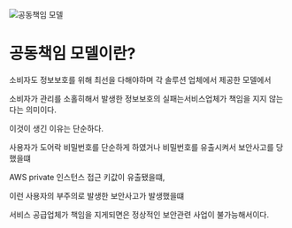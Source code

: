 ![공동책임 모델](https://www.cisecurity.org/-/media/project/cisecurity/cisecurity/data/media/img/uploads/2020/06/cis-hardened-images-shared-responsibility-model-2020-0608-1536x663.png)
# 공동책임 모델이란?

소비자도 정보보호를 위해 최선을 다해야하며 각 솔루션 업체에서 제공한 모델에서 

소비자가 관리를 소홀히해서 발생한 정보보호의 실패는서비스업체가 책임을 지지 않는다는 의미이다. 

이것이 생긴 이유는 단순하다.

사용자가 도어락 비밀번호를 단순하게 하였거나 비밀번호를 유출시켜서 보안사고를 당했을떄

AWS private 인스턴스 접근 키값이 유출됐을떄, 

이런 사용자의 부주의로 발생한 보안사고가 발생했을떄 

서비스 공급업체가 책임을 지게되면은 정상적인 보안관련 사업이 불가능해서이다.

